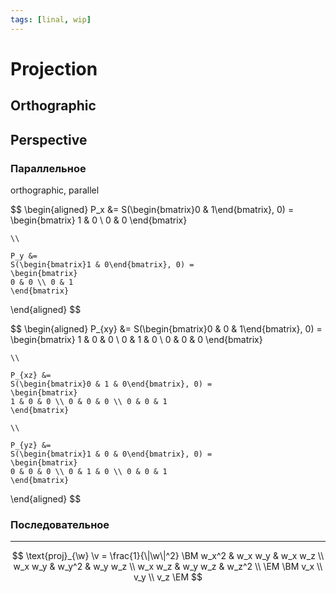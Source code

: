 ```yaml
---
tags: [linal, wip]
---
```


# Projection

## Orthographic

## Perspective

### Параллельное

orthographic, parallel

$$
\begin{aligned}
	P_x &=
	S(\begin{bmatrix}0 & 1\end{bmatrix}, 0) =
	\begin{bmatrix}
	1 & 0 \\ 0 & 0
	\end{bmatrix}

	\\

	P_y &=
	S(\begin{bmatrix}1 & 0\end{bmatrix}, 0) =
	\begin{bmatrix}
	0 & 0 \\ 0 & 1
	\end{bmatrix}
\end{aligned}
$$

$$
\begin{aligned}
	P_{xy} &=
	S(\begin{bmatrix}0 & 0 & 1\end{bmatrix}, 0) =
	\begin{bmatrix}
	1 & 0 & 0 \\ 0 & 1 & 0 \\ 0 & 0 & 0
	\end{bmatrix}

	\\

	P_{xz} &=
	S(\begin{bmatrix}0 & 1 & 0\end{bmatrix}, 0) =
	\begin{bmatrix}
	1 & 0 & 0 \\ 0 & 0 & 0 \\ 0 & 0 & 1
	\end{bmatrix}

	\\

	P_{yz} &=
	S(\begin{bmatrix}1 & 0 & 0\end{bmatrix}, 0) =
	\begin{bmatrix}
	0 & 0 & 0 \\ 0 & 1 & 0 \\ 0 & 0 & 1
	\end{bmatrix}
\end{aligned}
$$

### Последовательное

---

$$
\text{proj}_{\w} \v =
\frac{1}{\|\w\|^2}
\BM
	w_x^2 & w_x w_y & w_x w_z \\
	w_x w_y & w_y^2 & w_y w_z \\
	w_x w_z & w_y w_z & w_z^2 \\
\EM
\BM
	v_x \\ v_y \\ v_z
\EM
$$

<!--
https://people.cs.clemson.edu/~dhouse/courses/405/notes/projections.pdf
-->
